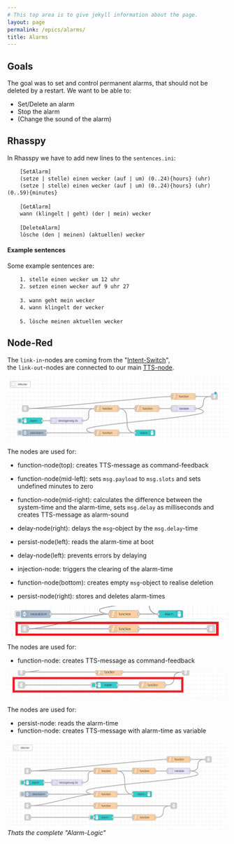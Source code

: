```yaml
---
# This top area is to give jekyll information about the page.
layout: page
permalink: /epics/alarms/
title: Alarms
---
```


## Goals
The goal was to set and control permanent alarms, that should not be deleted by a restart.
We want to be able to:
- Set/Delete an alarm
- Stop the alarm
- (Change the sound of the alarm)

## Rhasspy
In Rhasspy we have to add new lines to the `sentences.ini`:
```textmate
    [SetAlarm]
    (setze | stelle) einen wecker (auf | um) (0..24){hours} (uhr)
    (setze | stelle) einen wecker (auf | um) (0..24){hours} (uhr) (0..59){minutes}
    
    [GetAlarm]
    wann (klingelt | geht) (der | mein) wecker
    
    [DeleteAlarm]
    lösche (den | meinen) (aktuellen) wecker
```

#### Example sentences
Some example sentences are:
```textmate
    1. stelle einen wecker um 12 uhr
    2. setzen einen wecker auf 9 uhr 27

    3. wann geht mein wecker
    4. wann klingelt der wecker

    5. lösche meinen aktuellen wecker
```
## Node-Red

The `link-in`-nodes are coming from the "[Intent-Switch](./lights.md#how-to-use-the-rhasspy-websocket)",  
the `link-out`-nodes are connected to our main [TTS-node](./../tech-stack/marytts.md#call-tts-from-node-red).

![setAlarm](./../../assets/setAlarm.png)  
  
The nodes are used for:
- function-node(top): creates TTS-message as command-feedback  

- function-node(mid-left): sets `msg.payload` to `msg.slots` and sets undefined minutes to zero  
- function-node(mid-right): calculates the difference between the system-time and the alarm-time, sets `msg.delay` as milliseconds and creates TTS-message as alarm-sound  
- delay-node(right): delays the `msg`-object by the `msg.delay`-time

- persist-node(left): reads the alarm-time at boot
- delay-node(left): prevents errors by delaying

- injection-node: triggers the clearing of the alarm-time
- function-node(bottom): creates empty `msg`-object to realise deletion
- persist-node(right): stores and deletes alarm-times


![deleteAlarm](./../../assets/deleteAlarm.png)  
  
The nodes are used for:  
- function-node: creates TTS-message as command-feedback  
  
  
![getAlarm](./../../assets/getAlarm.png)  
  
The nodes are used for:  
- persist-node: reads the alarm-time
- function-node: creates TTS-message with alarm-time as variable  
  
  
![fullAlarmLogic](./../../assets/Alarm-Logic.PNG)  
*Thats the complete "Alarm-Logic"*